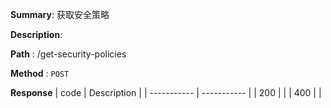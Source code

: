 **Summary**: 获取安全策略

**Description**:

**Path** : /get-security-policies

**Method** : `POST`

**Response**
| code      | Description |
| ----------- | ----------- |
|  200   |       |
|  400   |       |

